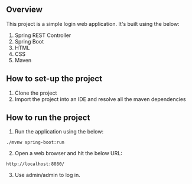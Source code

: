 ##  Overview

This project is a simple login web application. It's built using the below:
1. Spring REST Controller
2. Spring Boot
3. HTML
4. CSS
5. Maven

##  How to set-up the project
1. Clone the project
2. Import the project into an IDE and resolve all the maven dependencies

##  How to run the project
1. Run the application using the below:
```
./mvnw spring-boot:run
```

2. Open a web browser and hit the below URL:
```
http://localhost:8080/
```

3. Use admin/admin to log in.
